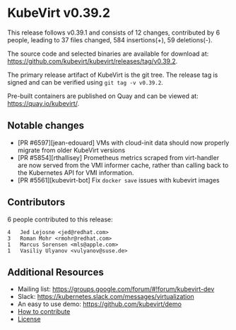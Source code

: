 KubeVirt v0.39.2
================

This release follows v0.39.1 and consists of 12 changes, contributed by 6 people, leading to 37 files changed, 584 insertions(+), 59 deletions(-).

The source code and selected binaries are available for download at: https://github.com/kubevirt/kubevirt/releases/tag/v0.39.2.

The primary release artifact of KubeVirt is the git tree. The release tag is
signed and can be verified using `git tag -v v0.39.2`.

Pre-built containers are published on Quay and can be viewed at: <https://quay.io/kubevirt/>.

Notable changes
---------------

- [PR #6597][jean-edouard] VMs with cloud-init data should now properly migrate from older KubeVirt versions
- [PR #5854][rthallisey] Prometheus metrics scraped from virt-handler are now served from the VMI informer cache, rather than calling back to the Kubernetes API for VMI information.
- [PR #5561][kubevirt-bot] Fix `docker save` issues with kubevirt images

Contributors
------------
6 people contributed to this release:

```
4	Jed Lejosne <jed@redhat.com>
3	Roman Mohr <rmohr@redhat.com>
1	Marcus Sorensen <mls@apple.com>
1	Vasiliy Ulyanov <vulyanov@suse.de>
```

Additional Resources
--------------------

- Mailing list: <https://groups.google.com/forum/#!forum/kubevirt-dev>
- Slack: <https://kubernetes.slack.com/messages/virtualization>
- An easy to use demo: <https://github.com/kubevirt/demo>
- [How to contribute][contributing]
- [License][license]

[contributing]: https://github.com/kubevirt/kubevirt/blob/main/CONTRIBUTING.md
[license]: https://github.com/kubevirt/kubevirt/blob/main/LICENSE

